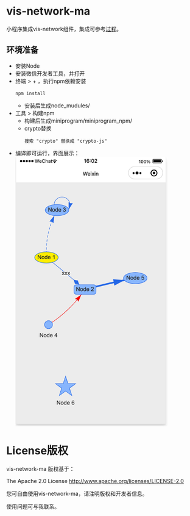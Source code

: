 # vis-network-ma
小程序集成vis-network组件，集成可参考[过程](./miniprogram/lib/README.wx.refactor.md)。

## 环境准备
- 安装Node
- 安装微信开发者工具，并打开
- 终端 > + ，执行npm依赖安装
  ```
  npm install
  ```
  - 安装后生成node_mudules/
- 工具 > 构建npm
  - 构建后生成miniprogram/miniprogram_npm/
  - crypto替换
    ```
    搜索 "crypto" 替换成 "crypto-js"
    ```
- 编译即可运行，界面展示：  
  <img src="./images/demo.jpg" style="width: 400px">

# License版权

vis-network-ma 版权基于：

The Apache 2.0 License http://www.apache.org/licenses/LICENSE-2.0

您可自由使用vis-network-ma，请注明版权和开发者信息。

使用问题可与我联系。